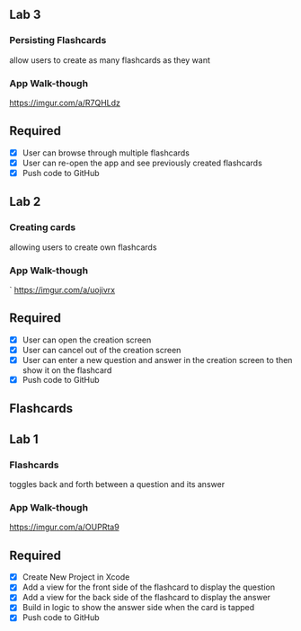 
## Lab 3

### Persisting Flashcards
allow users to create as many flashcards as they want

### App Walk-though
<https://imgur.com/a/R7QHLdz>

## Required
- [X] User can browse through multiple flashcards
- [X] User can re-open the app and see previously created flashcards
- [X] Push code to GitHub

## Lab 2

### Creating cards
allowing users to create own flashcards

### App Walk-though
`
https://imgur.com/a/uojivrx


## Required
- [X] User can open the creation screen
- [X] User can cancel out of the creation screen
- [X] User can enter a new question and answer in the creation screen to then show it on the flashcard
- [X] Push code to GitHub

## Flashcards
## Lab 1

### Flashcards
toggles back and forth between a question and its answer

### App Walk-though

https://imgur.com/a/OUPRta9

## Required
- [X] Create New Project in Xcode
- [X] Add a view for the front side of the flashcard to display the question
- [X] Add a view for the back side of the flashcard to display the answer
- [X] Build in logic to show the answer side when the card is tapped
- [X] Push code to GitHub
